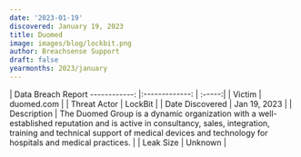 ```yaml
---
date: '2023-01-19'
discovered: January 19, 2023
title: Duomed
image: images/blog/lockbit.png
author: Breachsense Support
draft: false
yearmonths: 2023/january
---
```



| Data Breach Report
------------:     |:-------------:    | :-----:|
| Victim      | duomed.com      | 
| Threat Actor      | LockBit      | 
| Date Discovered      | Jan 19, 2023      | 
| Description      | The Duomed Group is a dynamic organization with a well-established reputation and is active in consultancy, sales, integration, training and technical support of medical devices and technology for hospitals and medical practices.      | 
| Leak Size      | Unknown      | 

